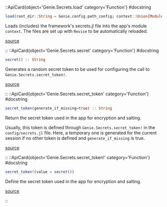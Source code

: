

::ApiCard{object='Genie.Secrets.load' category='Function'}
#docstring



```julia
load(root_dir::String = Genie.config.path_config; context::Union{Module,Nothing} = nothing) :: Nothing
```


Loads (includes) the framework&#39;s secrets.jl file into the app&#39;s module `context`. The files are set up with `Revise` to be automatically reloaded.


[source](https://github.com/GenieFramework/Genie.jl/blob/v5.30.5/src/Secrets.jl#L58-L63)

::
::ApiCard{object='Genie.Secrets.secret' category='Function'}
#docstring



```julia
secret() :: String
```


Generates a random secret token to be used for configuring the call to `Genie.Secrets.secret_token!`.


[source](https://github.com/GenieFramework/Genie.jl/blob/v5.30.5/src/Secrets.jl#L77-L81)

::
::ApiCard{object='Genie.Secrets.secret_token' category='Function'}
#docstring



```julia
secret_token(generate_if_missing=true) :: String
```


Return the secret token used in the app for encryption and salting.

Usually, this token is defined through `Genie.Secrets.secret_token!` in the `config/secrets.jl` file. Here, a temporary one is generated for the current session if no other token is defined and `generate_if_missing` is true.


[source](https://github.com/GenieFramework/Genie.jl/blob/v5.30.5/src/Secrets.jl#L12-L20)

::
::ApiCard{object='Genie.Secrets.secret_token!' category='Function'}
#docstring



```julia
secret_token!(value = secret())
```


Define the secret token used in the app for encryption and salting.


[source](https://github.com/GenieFramework/Genie.jl/blob/v5.30.5/src/Secrets.jl#L46-L50)

::
